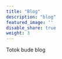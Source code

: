 ```yaml
---
title: "Blog"
description: "blog"
featured_image: ''
disable_share: true
weight: 3
---
```


Totok bude blog